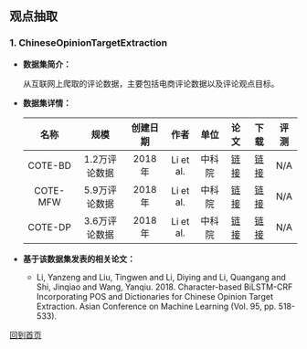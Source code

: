 ## 观点抽取
 
### 1. ChineseOpinionTargetExtraction
- <strong>数据集简介：</strong>

    从互联网上爬取的评论数据，主要包括电商评论数据以及评论观点目标。

- <strong>数据集详情：</strong>

    |  名称 | 规模 | 创建日期 | 作者 | 单位 | 论文 | 下载 | 评测 |
    | :---: | :---:| :---: | :---: | :---: | :---: | :---: | :---: |
    | COTE-BD | 1.2万评论数据 | 2018年 | Li et al. | 中科院 | [链接](http://proceedings.mlr.press/v95/li18d/li18d.pdf) | [链接](https://github.com/lsvih/chinese-customer-review)| N/A |
    | COTE-MFW | 5.9万评论数据 | 2018年 | Li et al. | 中科院 | [链接](http://proceedings.mlr.press/v95/li18d/li18d.pdf) | [链接](https://github.com/lsvih/chinese-customer-review)| N/A |
    | COTE-DP | 3.6万评论数据 | 2018年 | Li et al. | 中科院 | [链接](http://proceedings.mlr.press/v95/li18d/li18d.pdf) | [链接](https://github.com/lsvih/chinese-customer-review)| N/A |

- <strong>基于该数据集发表的相关论文：</strong>
    - Li, Yanzeng and Liu, Tingwen and Li, Diying and Li, Quangang and Shi, Jinqiao and Wang, Yanqiu. 2018. Character-based BiLSTM-CRF Incorporating POS and Dictionaries for Chinese Opinion Target Extraction. Asian Conference on Machine Learning (Vol. 95, pp. 518-533).
 

[回到首页](/dataset.html)
